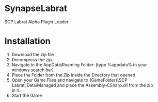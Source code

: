 # SynapseLabrat
SCP Labrat Alpha Plugin Loader

# Installation
1. Download the zip file
2. Decompress the zip.
3. Navigate to the AppData\Roaming Folder: (type %appdata% in your windows search bar)
4. Place the Folder from the Zip inside the Directory that opened.
5. Open your Game Files and navigate to {GameFolder}\SCP Labrat_Data\Managed and place the Assembly-CSharp.dll from the zip in it.
6. Start the Game
